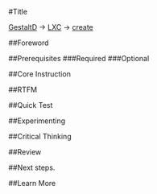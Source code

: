 #Title

[GestaltD](../README.md) → [LXC](./README.md) → [create](./create.md)

##Foreword

##Prerequisites
###Required
###Optional

##Core Instruction

##RTFM

##Quick Test

##Experimenting

##Critical Thinking

##Review

##Next steps.

##Learn More
